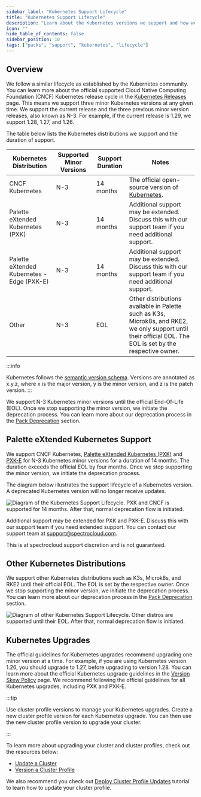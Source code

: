 ```yaml
---
sidebar_label: "Kubernetes Support Lifecycle"
title: "Kubernetes Support Lifecycle"
description: "Learn about the Kubernetes versions we support and how we manage Kubernetes support."
icon: ""
hide_table_of_contents: false
sidebar_position: 10
tags: ["packs", "support", "kubernetes", "lifecycle"]
---
```



## Overview

We follow a similar lifecycle as established by the Kubernetes community. You can learn more about the official supported Cloud Native Computing Foundation (CNCF) Kubernetes release cycle in the [Kubernetes Releases](https://kubernetes.io/releases/) page. This means we support three minor Kubernetes versions at any given time. We support the current release and the three previous minor version releases, also known as N-3. For example, if the current release is 1.29, we support 1.28, 1.27, and 1.26.

The table below lists the Kubernetes distributions we support and the duration of support.

| Kubernetes Distribution | Supported Minor Versions | Support Duration | Notes |
| ----------------------- | ------------------ | ---------------- | ----- |
| CNCF Kubernetes     | N-3                | 14 months        |  The official open-source version of [Kubernetes](https://kubernetes.io/).    |
| Palette eXtended Kubernetes (PXK) | N-3                | 14 months   | Additional support may be extended. Discuss this with our support team if you need additional support. |
| Palette eXtended Kubernetes - Edge (PXK-E) | N-3                | 14 months        | Additional support may be extended. Discuss this with our support team if you need additional support. |
| Other       | N-3                | EOL       | Other distributions available in Palette such as K3s, Microk8s, and RKE2, we only support until their official EOL. The EOL is set by the respective owner. |


:::info

Kubernetes follows the [semantic version schema](https://semver.org/). Versions are annotated as x.y.z, where x is the major version, y is the minor version, and z is the patch version.
:::

We support N-3 Kubernetes minor versions until the official End-Of-Life (EOL). Once we stop supporting the minor version, we initiate the deprecation process. You can learn more about our deprecation process in the [Pack Deprecation](./maintenance-policy.md#pack-deprecations) section. 


## Palette eXtended Kubernetes Support

We support CNCF Kubernetes, [Palette eXtended Kubernetes (PXK)](./kubernetes.md) and [PXK-E](./kubernetes-edge.md) for N-3 Kubernetes minor versions for a duration of 14 months. The duration exceeds the official EOL by four months. Once we stop supporting the minor version, we initiate the deprecation process. 

The diagram below illustrates the support lifecycle of a Kubernetes version. A deprecated Kubernetes version will no longer receive updates.

![Diagram of the Kubernetes Support Lifecycle. PXK and CNCF is supported for 14 months. After that, normal deprecation flow is initiated.](/integrations_kubernetes-support_support-cycle.png)
 
Additional support may be extended for PXK and PXK-E. Discuss this with our support team if you need extended support. You can contact our support team at [support@spectrocloud.com](mailto:support@spectrocloud.com).


This is at spectrocloud support discretion and is not guaranteed.

## Other Kubernetes Distributions

We support other Kubernetes distributions such as K3s, Microk8s, and RKE2 until their official EOL. The EOL is set by the respective owner. Once we stop supporting the minor version, we initiate the deprecation process. You can learn more about our deprecation process in the [Pack Deprecation](./maintenance-policy.md#pack-deprecations) section.


![Diagram of other Kubernetes Support Lifecycle. Other distros are supported until their EOL. After that, normal deprecation flow is initiated.](/integrations_kubernetes-support_support-cycle_other.png)


## Kubernetes Upgrades 

The official guidelines for Kubernetes upgrades recommend upgrading one minor version at a time. For example, if you are using Kubernetes version 1.26, you should upgrade to 1.27, before upgrading to version 1.28. You can learn more about the official Kubernetes upgrade guidelines in the [Version Skew Policy](https://kubernetes.io/releases/version-skew-policy/) page. We 
recommend following the official guidelines for all Kubernetes upgrades, including PXK and PXK-E.

:::tip

Use cluster profile versions to manage your Kubernetes upgrades. Create a new cluster profile version for each Kubernetes upgrade. You can then use the new cluster profile version to upgrade your cluster.

:::

To learn more about upgrading your cluster and cluster profiles, check out the resources below:

- [Update a Cluster](../clusters/cluster-management/cluster-updates.md)
- [Version a Cluster Profile](../profiles/cluster-profiles/modify-cluster-profiles/version-cluster-profile.md)


We also recommend you check out  [Deploy Cluster Profile Updates](../clusters/cluster-management/update-k8s-cluster.md) tutorial to learn how to update your cluster profile.